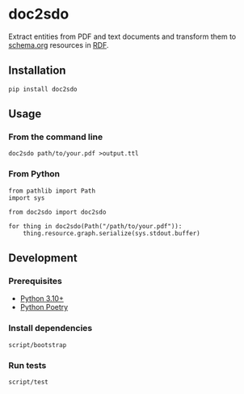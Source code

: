 # doc2sdo

Extract entities from PDF and text documents and transform them to [schema.org](https://schema.org) resources in [RDF](https://www.w3.org/RDF/).

## Installation

    pip install doc2sdo

## Usage

### From the command line

    doc2sdo path/to/your.pdf >output.ttl

### From Python

    from pathlib import Path
    import sys

    from doc2sdo import doc2sdo

    for thing in doc2sdo(Path("/path/to/your.pdf")):
        thing.resource.graph.serialize(sys.stdout.buffer)

## Development

### Prerequisites

* [Python 3.10+](https://www.python.org/)
* [Python Poetry](https://python-poetry.org/)

### Install dependencies

    script/bootstrap

### Run tests

    script/test
